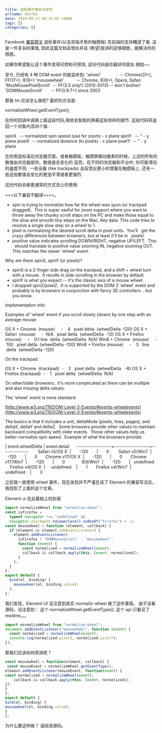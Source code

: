 ```yaml
---
title: 滚轮事件兼容与研究
urlname: ebn764
date: 2019-09-12 09:54:02 +0800
tags: []
categories: []
---
```


Facebook [兼容原文](https://github.com/basilfx/normalize-wheel/blob/master/src/normalizeWheel.js)
鼠标事件(以及双指手势的触摸板) 在前端的支持糟透了奥. 这是一件复杂的事情, 因此这篇文档会很长并且 (希望)我讲的足够细致，能解决你的困惑。

如果你希望能让这个事件变得可控和可预测, 这份代码是你最好的朋友.拥抱~~

至今, 已经有 4 种 DOM event 你能监听到:
'wheel'                -- Chrome(31+), FF(17+), IE(9+)
'mousewheel'           -- Chrome, IE(6+), Opera, Safari
'MozMousePixelScroll'  -- FF(3.5 only!) (2010-2013) -- don't bother!
'DOMMouseScroll'       -- FF(0.9.7+) since 2003

那我 tm 应该怎么做呢? 最好的方法是:

normalizeWheel.getEventType();

在你的回调中调用上面这段代码,用他去智能的屏蔽这些琐碎的细节. 这段代码将返回一个对象内含四个值:

spinX   -- normalized spin speed (use for zoom) - x plane
spinY   -- " - y plane
pixelX  -- normalized distance (to pixels) - x plane
pixelY  -- " - y plane

在你用鼠标滚动浏览器页面，或者触摸板，触摸屏挪动像素的时候，上述的所有的数值由浏览器提供。数值是会变化的
显而，在不同的浏览器和平台中, 你可能滑动的速度不同.  一些设备 (like trackpads) 会反馈出更小的增量在触摸板上, 还有一些这些数值会变化的更加平滑或者更强烈.

这份代码会做更通常的方式去让你使用:

===以下兼容不翻译====。

- spin is trying to normalize how far the wheel was spun (or trackpad
    dragged).  This is super useful for zoom support where you want to
    throw away the chunky scroll steps on the PC and make those equal to
    the slow and smooth tiny steps on the Mac. Key data: This code tries to
    resolve a single slow step on a wheel to 1.
- pixel is normalizing the desired scroll delta in pixel units.  You'll
    get the crazy differences between browsers, but at least it'll be in
    pixels!
- positive value indicates scrolling DOWN/RIGHT, negative UP/LEFT.  This
    should translate to positive value zooming IN, negative zooming OUT.
    This matches the newer 'wheel' event.

Why are there spinX, spinY (or pixels)?

- spinX is a 2-finger side drag on the trackpad, and a shift + wheel turn
    with a mouse.  It results in side-scrolling in the browser by default.
- spinY is what you expect -- it's the classic axis of a mouse wheel.
- I dropped spinZ/pixelZ.  It is supported by the DOM 3 'wheel' event and
    probably is by browsers in conjunction with fancy 3D controllers .. but
    you know.

Implementation info:

Examples of 'wheel' event if you scroll slowly (down) by one step with an
average mouse:

OS X + Chrome  (mouse)     -    4   pixel delta  (wheelDelta -120)
OS X + Safari  (mouse)     -  N/A   pixel delta  (wheelDelta  -12)
OS X + Firefox (mouse)     -    0.1 line  delta  (wheelDelta  N/A)
Win8 + Chrome  (mouse)     -  100   pixel delta  (wheelDelta -120)
Win8 + Firefox (mouse)     -    3   line  delta  (wheelDelta -120)

On the trackpad:

OS X + Chrome  (trackpad)  -    2   pixel delta  (wheelDelta   -6)
OS X + Firefox (trackpad)  -    1   pixel delta  (wheelDelta  N/A)

On other/older browsers.. it's more complicated as there can be multiple and
also missing delta values.

The 'wheel' event is more standard:

[http://www.w3.org/TR/DOM-Level-3-Events/#events-wheelevents](http://www.w3.org/TR/DOM-Level-3-Events/#events-wheelevents)

The basics is that it includes a unit, deltaMode (pixels, lines, pages), and
deltaX, deltaY and deltaZ.  Some browsers provide other values to maintain
backward compatibility with older events.  Those other values help us
better normalize spin speed.  Example of what the browsers provide:

| event.wheelDelta | event.detail
     ------------------+------------------+--------------
       Safari v5/OS X  |       -120       |       0
       Safari v5/Win7  |       -120       |       0
      Chrome v17/OS X  |       -120       |       0
      Chrome v17/Win7  |       -120       |       0
             IE9/Win7  |       -120       |   undefined
      Firefox v4/OS X  |     undefined    |       1
      Firefox v4/Win7  |     undefined    |       3

之前我一直使用 wheel 事件，现在发现并不严谨在读了 Element 的兼容写法后，我找到了上面的这个文章。

Element ui 在此基础上的封装

```javascript
import normalizeWheel from "normalize-wheel";
const isFirefox =
  typeof navigator !== "undefined" &&
  navigator.userAgent.toLowerCase().indexOf("firefox") > -1;
const mousewheel = function (element, callback) {
  if (element && element.addEventListener) {
    element.addEventListener(
      isFirefox ? "DOMMouseScroll" : "mousewheel",
      function (event) {
        const normalized = normalizeWheel(event);
        callback && callback.apply(this, [event, normalized]);
      }
    );
  }
};
export default {
  bind(el, binding) {
    mousewheel(el, binding.value);
  },
};
```

我们发现，Element UI 没注意到其实 normaliz-wheel 做了这件事情。
由于没看源码，没注意到：
这个 normalizeWheel.getEventType(); 这个 api
只看见了 readme。。。

```javascript
import normalizeWheel from "normalize-wheel";
document.addEventListener("mousewheel", function (event) {
  const normalized = normalizeWheel(event);
  console.log(normalized.pixelX, normalized.pixelY);
});
```

那我们应该如何改进呢？

```javascript
const mousewheel = function(element, callback) {
 const mouseEvent = normalizeWheel.getEventType();
element.addEventListener(mouseEvent, function(event) {
const normalized = normalizeWheel(event);
	callback && callback.apply(this, [event, normalized]);
});
}
};
export default {
bind(el, binding) {
mousewheel(el, binding.value);
}
};
```

为什么要这样做？
请阅读源码。
